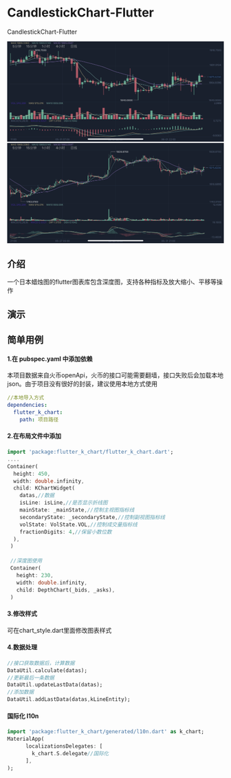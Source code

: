 # CandlestickChart-Flutter
CandlestickChart-Flutter

![](screenshot/IMG_6460.PNG)
![](screenshot/IMG_6461.PNG)

## 介绍
一个日本蜡烛图的flutter图表库包含深度图，支持各种指标及放大缩小、平移等操作
 
## 演示


## 简单用例
#### 1.在 pubspec.yaml 中添加依赖
本项目数据来自火币openApi，火币的接口可能需要翻墙，接口失败后会加载本地json。由于项目没有很好的封装，建议使用本地方式使用
```yaml
//本地导入方式
dependencies:
  flutter_k_chart:
    path: 项目路径
```

#### 2.在布局文件中添加
```dart
import 'package:flutter_k_chart/flutter_k_chart.dart';
....
Container(
  height: 450,
  width: double.infinity,
  child: KChartWidget(
    datas,//数据
    isLine: isLine,//是否显示折线图
    mainState: _mainState,//控制主视图指标线
    secondaryState: _secondaryState,//控制副视图指标线
    volState: VolState.VOL,//控制成交量指标线
    fractionDigits: 4,//保留小数位数
  ),
 )
 
 //深度图使用
 Container(
   height: 230,
   width: double.infinity,
   child: DepthChart(_bids, _asks),
 )         
```
#### 3.修改样式
可在chart_style.dart里面修改图表样式

#### 4.数据处理
```dart
//接口获取数据后，计算数据
DataUtil.calculate(datas);
//更新最后一条数据
DataUtil.updateLastData(datas);
//添加数据
DataUtil.addLastData(datas,kLineEntity);
```

#### 国际化 l10n
```dart
import 'package:flutter_k_chart/generated/l10n.dart' as k_chart;
MaterialApp(
      localizationsDelegates: [
        k_chart.S.delegate//国际化
      ],
);
``` 